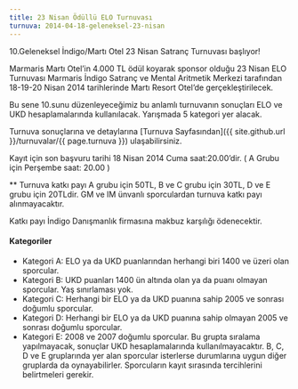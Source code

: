 ```yaml
---
title: 23 Nisan Ödüllü ELO Turnuvası
turnuva: 2014-04-18-geleneksel-23-nisan
---
```


10.Geleneksel İndigo/Martı Otel 23 Nisan Satranç Turnuvası başlıyor!  

Marmaris Martı Otel’in 4.000 TL ödül koyarak sponsor olduğu 23 Nisan ELO Turnuvası Marmaris İndigo Satranç ve Mental Aritmetik Merkezi tarafından 18-19-20 Nisan 2014 tarihlerinde Martı Resort Otel’de gerçekleştirilecek.

Bu sene 10.sunu düzenleyeceğimiz bu anlamlı turnuvanın sonuçları ELO ve UKD hesaplamalarında kullanılacak. Yarışmada 5 kategori yer alacak.  

Turnuva sonuçlarına ve detaylarına [Turnuva Sayfasından]({{ site.github.url }}/turnuvalar/{{ page.turnuva }}) ulaşabilirsiniz.  

Kayıt için son başvuru tarihi 18 Nisan 2014 Cuma saat:20.00’dir. ( A Grubu için Perşembe saat: 20.00 )  

** Turnuva katkı payı A grubu için 50TL, B ve C grubu için 30TL, D ve E grubu için 20TLdir. GM ve IM ünvanlı sporculardan turnuva katkı payı alınmayacaktır.  

Katkı payı İndigo Danışmanlık firmasına makbuz karşılığı ödenecektir.  


#### Kategoriler
* Kategori A: ELO ya da UKD puanlarından herhangi biri 1400 ve üzeri olan sporcular.
* Kategori B: UKD puanları 1400 ün altında olan ya da puanı olmayan sporcular. Yaş sınırlaması yok.
* Kategori C: Herhangi bir ELO ya da UKD puanına sahip 2005 ve sonrası doğumlu sporcular.
* Kategori D: Herhangi bir ELO ya da UKD puanına sahip olmayan 2005 ve sonrası doğumlu sporcular.
* Kategori E: 2008 ve 2007 doğumlu sporcular. Bu grupta sıralama yapılmayacak, sonuçlar UKD hesaplamalarında kullanılmayacaktır.
B, C, D ve E gruplarında yer alan sporcular isterlerse durumlarına uygun diğer gruplarda da oynayabilirler. Sporcuların kayıt sırasında tercihlerini belirtmeleri gerekir.
